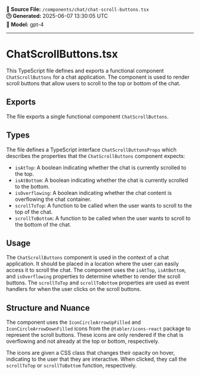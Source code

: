 **📄 Source File:** `/components/chat/chat-scroll-buttons.tsx`  
**🕒 Generated:** 2025-06-07 13:30:05 UTC  
**🤖 Model:** gpt-4

---

# ChatScrollButtons.tsx

This TypeScript file defines and exports a functional component `ChatScrollButtons` for a chat application. The component is used to render scroll buttons that allow users to scroll to the top or bottom of the chat.

## Exports

The file exports a single functional component `ChatScrollButtons`.

## Types

The file defines a TypeScript interface `ChatScrollButtonsProps` which describes the properties that the `ChatScrollButtons` component expects:

- `isAtTop`: A boolean indicating whether the chat is currently scrolled to the top.
- `isAtBottom`: A boolean indicating whether the chat is currently scrolled to the bottom.
- `isOverflowing`: A boolean indicating whether the chat content is overflowing the chat container.
- `scrollToTop`: A function to be called when the user wants to scroll to the top of the chat.
- `scrollToBottom`: A function to be called when the user wants to scroll to the bottom of the chat.

## Usage

The `ChatScrollButtons` component is used in the context of a chat application. It should be placed in a location where the user can easily access it to scroll the chat. The component uses the `isAtTop`, `isAtBottom`, and `isOverflowing` properties to determine whether to render the scroll buttons. The `scrollToTop` and `scrollToBottom` properties are used as event handlers for when the user clicks on the scroll buttons.

## Structure and Nuance

The component uses the `IconCircleArrowUpFilled` and `IconCircleArrowDownFilled` icons from the `@tabler/icons-react` package to represent the scroll buttons. These icons are only rendered if the chat is overflowing and not already at the top or bottom, respectively.

The icons are given a CSS class that changes their opacity on hover, indicating to the user that they are interactive. When clicked, they call the `scrollToTop` or `scrollToBottom` function, respectively.